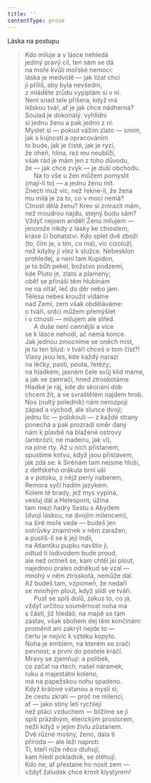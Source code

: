 ```yaml
---
title: ''
contentType: prose
---
```


Láska na postupu

> Kdo miluje a v lásce nehledá  
> jediný pravý cíl, ten sám se dá  
> na moře kvůli mořské nemoci:  
> láska je medvídě — jak lízat chci  
> ji příliš, aby byla nevšední,  
> z mláděte zrůdu vypiplám si v ní.  
> Není snad tele příšera, když má  
> lidskou tvář, ať je jak chce nádherná?  
> Soulad je dokonalý: vyhlídni  
> si jednu ženu a pak jedno z ní.  
> Myslet si — pokud vážím zlato — smím,  
> jak s kujností a opracováním  
> to bude, jak je čisté, jak je ryzí,  
> že oheň, hlína, rez mu neublíží,  
> však rád je mám jen z toho důvodu,  
> že — jak chce zvyk — je duší obchodu.  
>      Na to vše u žen můžem pomyslit  
> (mají-li to) — a jednu ženu mít.  
> Znectí muž víc, než řekne-li, že žena  
> mu milá je za to, co v moci nemá?  
> Ctnost dělá ženu? Krev si zmrazit mám,  
> než moudrou najdu, stejný budu sám?  
> Vždyť nejsem anděl! Ženu milujem —  
> jenomže nikdy z lásky ke ctnostem,  
> kráse či bohatství. Kdo splet dvě zboží  
> (to, čím je, s tím, co má), víc cizoloží,  
> než kdyby jí vlez k služce. Nebesklon  
> prohledej, a není tam Kupidon,  
> je to bůh pekel, božstvo podzemí,  
> kde Pluto je, zlato a plameny;  
> oběť se přináší těm hlubinám  
> ne na oltář, leč do děr nebo jam.  
> Tělesa nebes kroužit vídáme  
> nad Zemí, zem však obděláváme:  
> o tváři, srdci můžem přemýšlet  
> i o ctnosti — milujem ale střed.  
>      A duše není cennější a více  
> se k lásce nehodí, ač nemá konce.  
> Jak jednou zmocníme se oněch míst,  
> je tu ten blud: v tváři chceš o tom číst?!  
> Vlasy jsou les, kde každý narazí  
> na léčky, pasti, pouta, řetězy;  
> na hladkém, jasném čele svůj klid máme,  
> a jak se zamračí, hned ztroskotáme.  
> Hladké je ráj, kde do skonání dob  
> chcem žít, a ve svraštělém najdem hrob.  
> Nos (nultý poledník) nám nerozpojí  
> západ a východ, ale slunce dvojí;  
> jednu líc — polokouli — z každé strany  
> ponechá a pak prozradí směr daný  
> nám k plavbě na blažené ostrovy  
> (ambrózii, ne madeiru, jak ví),  
> na plné rty. Až u nich přistanem,  
> spustíme kotvu, když jsou přístavem,  
> jak zdá se: k Sirénám tam nejsme hluší,  
> z delfského orákula brní uši  
> a v potoku, z nějž perly naberem,  
> Remora syčí hadím jazykem.  
> Kolem té brady, jež mys vypíná,  
> vesluj dál a Helespont, úžina  
> tam mezi ňadry Sestu s Abydem  
> (dvojí láskou, ne dvojím milencem),  
> na širé moře vede — budeš jen  
> ostrůvky znamínek v něm zaražen,  
> a pustíš-li se k její Indii,  
> na Atlantiku pupku navštiv ji,  
> odtud ti lodivodem bude proud,  
> ale než octneš se, kam chtěl jsi plout,  
> najednou prales odněkud se vzal —  
> mnohý v něm ztroskotá, nemůže dál.  
> Až budeš tam, vzpomeň, že nedaří  
> se mnohým plout, když slídí ve tváři.  
>      Pusť se spíš dolů, zakus to, co já,  
> vždyť určitou souměrnost noha má  
> s částí, již hledáš; na mapě se tam  
> zastav, však sbohem dej těm končinám:  
> proměnit ani zakrýt nejde to —  
> čertu je nejvíc k vzteku kopyto.  
> Noha je emblém, na kterém se zračí  
> pevnost; a první do postele kráčí.  
> Mravy se zjemňují: a polibek,  
> co začal na rtech, našel náramek,  
> ruku a majestátní koleno,  
> má na papežskou nohu spadeno.  
> Když králové vstanou a myslí si,  
> že cestu zkrátí — proč ne milenci,  
> ať — jako stíny letí rychleji  
> než ptáci vzduchem — blížíme se jí  
> spíš prázdným, éterickým prostorem,  
> nežli když v jejím živlu zůstanem.  
> Dvě různé mošny, ženo, dala ti  
> příroda — ale leží naproti:  
> Ti, kteří níže něco dluhují,  
> kam hledí pokladník, se stěhují.  
> Kdo ne, ať přestane ho nosit zem —  
> vždyť žaludek chce krmit klystýrem!
